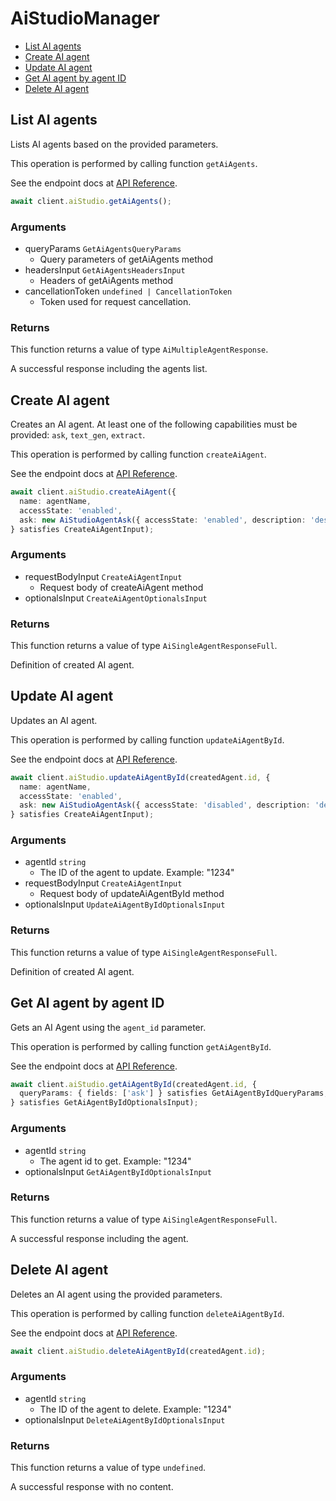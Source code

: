 # AiStudioManager

- [List AI agents](#list-ai-agents)
- [Create AI agent](#create-ai-agent)
- [Update AI agent](#update-ai-agent)
- [Get AI agent by agent ID](#get-ai-agent-by-agent-id)
- [Delete AI agent](#delete-ai-agent)

## List AI agents

Lists AI agents based on the provided parameters.

This operation is performed by calling function `getAiAgents`.

See the endpoint docs at
[API Reference](https://developer.box.com/reference/get-ai-agents/).

<!-- sample get_ai_agents -->

```ts
await client.aiStudio.getAiAgents();
```

### Arguments

- queryParams `GetAiAgentsQueryParams`
  - Query parameters of getAiAgents method
- headersInput `GetAiAgentsHeadersInput`
  - Headers of getAiAgents method
- cancellationToken `undefined | CancellationToken`
  - Token used for request cancellation.

### Returns

This function returns a value of type `AiMultipleAgentResponse`.

A successful response including the agents list.

## Create AI agent

Creates an AI agent. At least one of the following capabilities must be provided: `ask`, `text_gen`, `extract`.

This operation is performed by calling function `createAiAgent`.

See the endpoint docs at
[API Reference](https://developer.box.com/reference/post-ai-agents/).

<!-- sample post_ai_agents -->

```ts
await client.aiStudio.createAiAgent({
  name: agentName,
  accessState: 'enabled',
  ask: new AiStudioAgentAsk({ accessState: 'enabled', description: 'desc1' }),
} satisfies CreateAiAgentInput);
```

### Arguments

- requestBodyInput `CreateAiAgentInput`
  - Request body of createAiAgent method
- optionalsInput `CreateAiAgentOptionalsInput`

### Returns

This function returns a value of type `AiSingleAgentResponseFull`.

Definition of created AI agent.

## Update AI agent

Updates an AI agent.

This operation is performed by calling function `updateAiAgentById`.

See the endpoint docs at
[API Reference](https://developer.box.com/reference/put-ai-agents-id/).

<!-- sample put_ai_agents_id -->

```ts
await client.aiStudio.updateAiAgentById(createdAgent.id, {
  name: agentName,
  accessState: 'enabled',
  ask: new AiStudioAgentAsk({ accessState: 'disabled', description: 'desc2' }),
} satisfies CreateAiAgentInput);
```

### Arguments

- agentId `string`
  - The ID of the agent to update. Example: "1234"
- requestBodyInput `CreateAiAgentInput`
  - Request body of updateAiAgentById method
- optionalsInput `UpdateAiAgentByIdOptionalsInput`

### Returns

This function returns a value of type `AiSingleAgentResponseFull`.

Definition of created AI agent.

## Get AI agent by agent ID

Gets an AI Agent using the `agent_id` parameter.

This operation is performed by calling function `getAiAgentById`.

See the endpoint docs at
[API Reference](https://developer.box.com/reference/get-ai-agents-id/).

<!-- sample get_ai_agents_id -->

```ts
await client.aiStudio.getAiAgentById(createdAgent.id, {
  queryParams: { fields: ['ask'] } satisfies GetAiAgentByIdQueryParams,
} satisfies GetAiAgentByIdOptionalsInput);
```

### Arguments

- agentId `string`
  - The agent id to get. Example: "1234"
- optionalsInput `GetAiAgentByIdOptionalsInput`

### Returns

This function returns a value of type `AiSingleAgentResponseFull`.

A successful response including the agent.

## Delete AI agent

Deletes an AI agent using the provided parameters.

This operation is performed by calling function `deleteAiAgentById`.

See the endpoint docs at
[API Reference](https://developer.box.com/reference/delete-ai-agents-id/).

<!-- sample delete_ai_agents_id -->

```ts
await client.aiStudio.deleteAiAgentById(createdAgent.id);
```

### Arguments

- agentId `string`
  - The ID of the agent to delete. Example: "1234"
- optionalsInput `DeleteAiAgentByIdOptionalsInput`

### Returns

This function returns a value of type `undefined`.

A successful response with no content.
